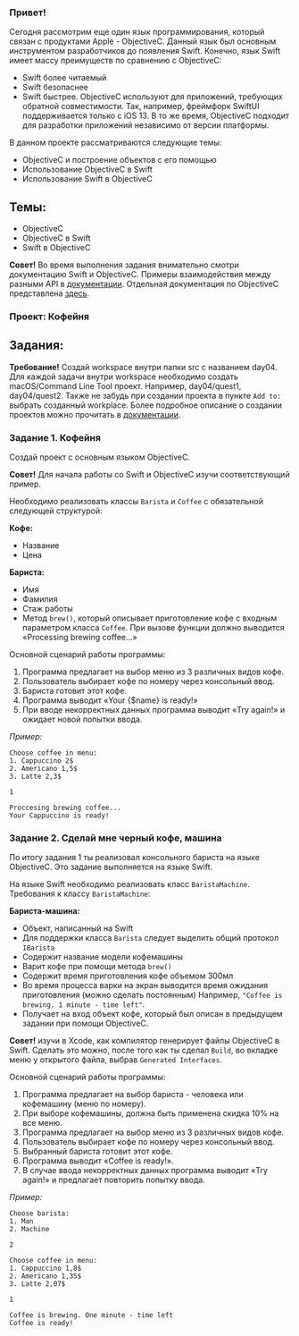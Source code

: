 ### Привет!


Сегодня рассмотрим еще один язык программирования, который связан с продуктами Apple - ObjectiveC.
Данный язык был основным инструментом разработчиков до появления Swift.
Конечно, язык Swift имеет массу преимуществ по сравнению с ObjectiveC:
- Swift более читаемый
- Swift безопаснее
- Swift быстрее.
ObjectiveC используют для приложений, требующих обратной совместимости. Так, например,
фреймфорк SwiftUI поддерживается только с iOS 13. В то же время, ObjectiveC подходит для разработки приложений независимо от версии
платформы.

В данном проекте рассматриваются следующие темы:
- ObjectiveC и построение объектов с его помощью
- Использование ObjectiveC в Swift
- Использование Swift в ObjectiveC

## Темы:
- ObjectiveC
- ObjectiveC в Swift
- Swift в ObjectiveC

**Совет!** Во время выполнения задания внимательно смотри документацию Swift и ObjectiveC.
Примеры взаимодействия между разными API в [документации](https://developer.apple.com/documentation/swift/importing-objective-c-into-swift).
Отдельная документация по ObjectiveC представлена [здесь](https://developer.apple.com/documentation/objectivec).

### Проект: Кофейня

## Задания:

**Требование!** Создай workspace внутри папки src с названием day04.
Для каждой задачи внутри workspace необходимо создать macOS/Command Line Tool проект. Например, day04/quest1, day04/quest2.
Также не забудь при создании проекта в пункте `Add to:` выбрать созданный workplace.
Более подробное описание о создании проектов можно прочитать в [документации](https://www.swift.org/getting-started/).

### Задание 1. Кофейня
Создай проект с основным языком ObjectiveC.

**Совет!** Для начала работы со Swift и ObjectiveC изучи соответствующий пример.

Необходимо реализовать классы `Barista` и `Coffee` с обязательной следующей структурой:

**Кофе:**
- Название
- Цена

**Бариста:**
- Имя
- Фамилия
- Стаж работы
- Метод `brew()`, который описывает приготовление кофе c входным параметром класса `Coffee`.
При вызове функции должно выводится «Processing brewing coffee...»


Основной сценарий работы программы:
1. Программа предлагает на выбор меню из 3 различных видов кофе.
2. Пользователь выбирает кофе по номеру через консольный ввод.
3. Бариста готовит этот кофе.
4. Программа выводит «Your {$name} is ready!»
5. При вводе некорректных данных программа выводит «Try again!» и ожидает новой попытки ввода.

_Пример:_
```
Choose coffee in menu:
1. Сappuccino 2$
2. Americano 1,5$
3. Latte 2,3$

1

Proccesing brewing coffee...
Your Сappuccino is ready!
```  

### Задание 2. Сделай мне черный кофе, машина
По итогу задания 1 ты реализовал консольного бариста на языке ObjectiveC.
Это задание выполняется на языке Swift.

На языке Swift необходимо реализовать класс `BaristaMachine`.
Требования к классу `BaristaMachine`:

**Бариста-машина:**
- Объект, написанный на Swift
- Для поддержки класса `Barista` следует выделить общий протокол `IBarista`
- Содержит название модели кофемашины
- Варит кофе при помощи метода `brew()`
- Содержит время приготовления кофе объемом 300мл
- Во время процесса варки на экран выводится время ожидания приготовления (можно сделать постоянным)
Например, `"Coffee is brewing. 1 minute - time left"`.
- Получает на вход объект кофе, который был описан в предыдущем задании при помощи ObjectiveC.


**Совет!** изучи в Xcode, как компилятор генерирует файлы ObjectiveC в Swift.
Сделать это можно, после того как ты сделал `Build`, во вкладке меню у открытого файла, выбрав `Generated Interfaces`.


Основной сценарий работы программы:
1. Программа предлагает на выбор бариста - человека или кофемашину (меню по номеру).
2. При выборе кофемашины, должна быть применена скидка 10% на все меню.
3. Программа предлагает на выбор меню из 3 различных видов кофе.
4. Пользователь выбирает кофе по номеру через консольный ввод.
5. Выбранный бариста готовит этот кофе.
6. Программа выводит «Coffee is ready!».
7. В случае ввода некорректных данных программа выводит «Try again!» и предлагает повторить попытку ввода.

_Пример:_
```
Choose barista:
1. Man
2. Machine

2

Choose coffee in menu:
1. Сappuccino 1,8$
2. Americano 1,35$
3. Latte 2,07$

1

Coffee is brewing. One minute - time left
Coffee is ready!
```
